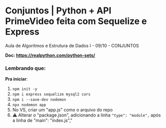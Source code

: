 # Conjuntos | Python + API PrimeVideo feita com Sequelize e Express
Aula de Algoritmos e Estrutura de Dados I - 09/10 - CONJUNTOS

**Doc: https://realpython.com/python-sets/**

### Lembrando que:

**Pra iniciar**:
1. `` npm init -y ``
2. `` npm i express sequelize mysql2 cors ``
3. `` npm i --save-dev nodemon ``
4. `` npx nodemon app ``
5. No VS, criar um "app.js" como o arquivo do repo
6. ⚠️ Alterar o "package.json", adicionando a linha `` "type": "module", `` após a linha de "main": "index.js","


